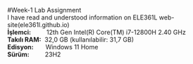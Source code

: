 #Week-1 Lab Assignment  
I have read and understood information on ELE361L web-site(ele361l.github.io)  
**İşlemci:**&nbsp;&nbsp;&nbsp;&nbsp;&nbsp;&nbsp;&nbsp;&nbsp;&nbsp;12th Gen Intel(R) Core(TM) i7-12800H 2.40 GHz  
**Takılı RAM:**&nbsp;&nbsp;32,0 GB (kullanılabilir: 31,7 GB)  
**Edisyon:**&nbsp;&nbsp;&nbsp;&nbsp;&nbsp;&nbsp;&nbsp;Windows 11 Home   
**Sürüm:**&nbsp;&nbsp;&nbsp;&nbsp;&nbsp;&nbsp;&nbsp;&nbsp;&nbsp;23H2  

